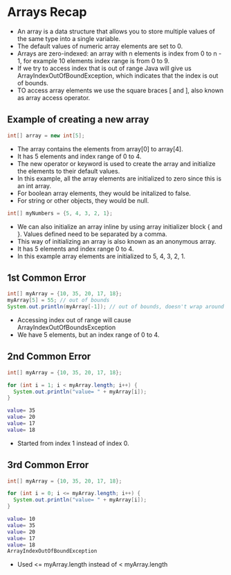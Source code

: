 # Arrays Recap

* An array is a data structure that allows you to store multiple values of the same type into a single variable.
* The default values of numeric array elements are set to 0.
* Arrays are zero-indexed: an array with n elements is index from 0 to n - 1, for example 10 elements index range is from 0 to 9.
* If we try to access index that is out of range Java will give us ArrayIndexOutOfBoundException, which indicates that the index is out of bounds.
* TO access array elements we use the square braces [ and ], also known as array access operator.

## Example of creating a new array
```java
int[] array = new int[5];
```

* The array contains the elements from array[0] to array[4].
* It has 5 elements and index range of 0 to 4.
* The new operator or keyword is used to create the array and initialize the elements to their default values.
* In this example, all the array elements are initialized to zero since this is an int array.
* For boolean array elements, they would be initalized to false.
* For string or other objects, they would be null.

```java
int[] myNumbers = {5, 4, 3, 2, 1};
```
* We can also initialize an array inline by using array initializer block { and }. Values defined need to be separated by a comma.
* This way of initializing an array is also known as an anonymous array.
* It has 5 elements and index range 0 to 4.
* In this example array elements are initialized to 5, 4, 3, 2, 1.

## 1st Common Error
```java
int[] myArray = {10, 35, 20, 17, 18};
myArray[5] = 55; // out of bounds
System.out.println(myArray[-1]); // out of bounds, doesn't wrap around like Python
```
* Accessing index out of range will cause ArrayIndexOutOfBoundsException
* We have 5 elements, but an index range of 0 to 4.

## 2nd Common Error
```java
int[] myArray = {10, 35, 20, 17, 18};

for (int i = 1; i < myArray.length; i++) {
  System.out.println("value= " + myArray[i]);
}
```

```bash
value= 35
value= 20
value= 17
value= 18
```

* Started from index 1 instead of index 0.

## 3rd Common Error
```java
int[] myArray = {10, 35, 20, 17, 18};

for (int i = 0; i <= myArray.length; i++) {
  System.out.println("value= " + myArray[i]);
}
```

```bash
value= 10
value= 35
value= 20
value= 17
value= 18
ArrayIndexOutOfBoundException
```

* Used <= myArray.length instead of < myArray.length